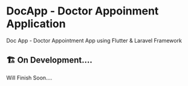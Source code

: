 # DocApp - Doctor Appoinment Application

Doc App - Doctor Appointment App using Flutter & Laravel Framework

## 🏗 On Development....

Will Finish Soon....

